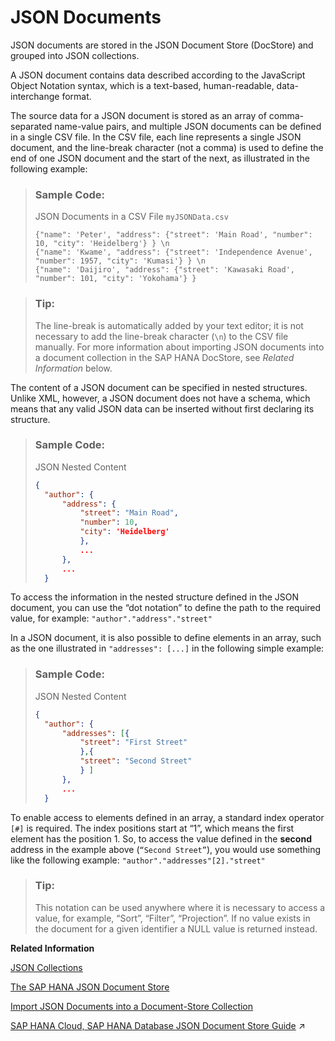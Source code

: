 <!-- loiob79fda306ef84f098f9ddfac772438eb -->

# JSON Documents

JSON documents are stored in the JSON Document Store \(DocStore\) and grouped into JSON collections.

A JSON document contains data described according to the JavaScript Object Notation syntax, which is a text-based, human-readable, data-interchange format.

The source data for a JSON document is stored as an array of comma-separated name-value pairs, and multiple JSON documents can be defined in a single CSV file. In the CSV file, each line represents a single JSON document, and the line-break character \(not a comma\) is used to define the end of one JSON document and the start of the next, as illustrated in the following example:

> ### Sample Code:  
> JSON Documents in a CSV File `myJSONData.csv`
> 
> ```
> {"name": 'Peter', "address": {"street": 'Main Road', "number": 10, "city": 'Heidelberg'} } \n
> {"name": 'Kwame', "address": {"street": 'Independence Avenue', "number": 1957, "city": 'Kumasi'} } \n
> {"name": 'Daijiro', "address": {"street": 'Kawasaki Road', "number": 101, "city": 'Yokohama'} }
> ```

> ### Tip:  
> The line-break is automatically added by your text editor; it is not necessary to add the line-break character \(`\n`\) to the CSV file manually. For more information about importing JSON documents into a document collection in the SAP HANA DocStore, see *Related Information* below.

The content of a JSON document can be specified in nested structures. Unlike XML, however, a JSON document does not have a schema, which means that any valid JSON data can be inserted without first declaring its structure.

> ### Sample Code:  
> JSON Nested Content
> 
> ```json
> { 
>   "author": { 
>       "address": { 
>           "street": "Main Road", 
>           "number": 10,
>           "city": 'Heidelberg' 
>           }, 
>           ... 
>       }, 
>       ... 
>   } 
> ```

To access the information in the nested structure defined in the JSON document, you can use the “dot notation” to define the path to the required value, for example: `"author"."address"."street"`

In a JSON document, it is also possible to define elements in an array, such as the one illustrated in `"addresses": [...]` in the following simple example:

> ### Sample Code:  
> JSON Nested Content
> 
> ```json
> { 
>   "author": { 
>       "addresses": [{ 
>           "street": "First Street" 
>           },{ 
>           "street": "Second Street" 
>           } ]
>       }, 
>       ... 
>   } 
> ```

To enable access to elements defined in an array, a standard index operator `[#]` is required. The index positions start at “1”, which means the first element has the position 1. So, to access the value defined in the **second** address in the example above \(<code>“Second Street”</code>\), you would use something like the following example: `"author"."addresses"[2]."street"`

> ### Tip:  
> This notation can be used anywhere where it is necessary to access a value, for example, “Sort”, “Filter”, “Projection”. If no value exists in the document for a given identifier a NULL value is returned instead.

**Related Information**  


[JSON Collections](json-collections-66a8d33.md "JSON documents are grouped together as “collections ” that are stored in the SAP HANA Documentation Store (DocStore).")

[The SAP HANA JSON Document Store](the-sap-hana-json-document-store-3872240.md "The SAP HANA Document Store contains JSON artifacts grouped in collections.")

[Import JSON Documents into a Document-Store Collection](import-json-documents-into-a-document-store-collection-cf46dc4.md "Import JSON data from a CSV file into a collection in the SAP HANA Document Store.")

[SAP HANA Cloud, SAP HANA Database JSON Document Store Guide](https://help.sap.com/viewer/f2d68919a1ad437fac08cc7d1584ff56/2024_1_QRC/en-US/dca379e9c94940e998d9d4b5c656d1bd.html "This guide explains the SAP HANA JSON Document Store.") :arrow_upper_right:

